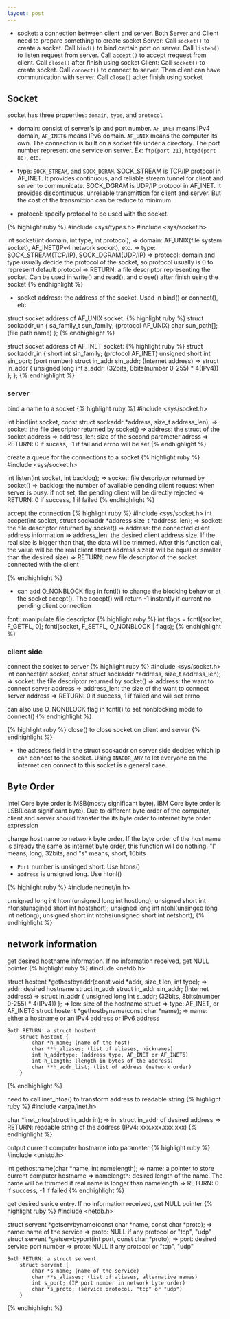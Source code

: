 ```yaml
---
layout: post
---
```

- socket: a connection between client and server. Both Server and Client need to prepare something to create socket
Server: Call `socket()` to create a socket. Call `bind()` to bind certain port on server. Call `listen()` to listen request from server. Call `accept()` to accept rrequest from client. Call `close()` after finish using socket
Client: Call `socket()` to create socket. Call `connect()` to connect to server. Then client can have communication with server. Call `close()` adter finish using socket


## Socket
socket has three properties: `domain`, `type`, and `protocol`

- domain: consist of server's ip and port number. `AF_INET` means IPv4 domain, `AF_INET6` means IPv6 domain. `AF_UNIX` means the computer its own. The connection is built on a socket file under a directory. The port number represent one service on server. Ex: `ftp(port 21)`, `httpd(port 80)`, etc.

- type: `SOCK_STREAM`, and `SOCK_DGRAM`. SOCK_STREAM is TCP/IP protocol in AF_INET. It provides continuous, and reliable stream tunnel for client and server to communicate. SOCK_DGRAM is UDP/IP protocol in AF_INET. It provides discontinuous, unreliable transmittion for client and server. But the cost of the transmittion can be reduce to minimum

- protocol: specify protocol to be used with the socket.


{% highlight ruby %}
#include <sys/types.h>
#include <sys/socket.h>

int socket(int domain, int type, int protocol);
	=> domain: AF_UNIX(file system socket), AF_INET(IPv4 network socket), etc.
	=> type: SOCK_STREAM(TCP/IP), SOCK_DGRAM(UDP/IP)
	=> protocol: domain and type usually decide the protocol of the socket, so protocol usually is 0 to represent default protocol
	=> RETURN: a file descriptor representing the socket. Can be used in write() and read(), and close() after finish using the socket
{% endhighlight %}

- socket address: the address of the socket. Used in bind() or connect(), etc

struct socket address of AF_UNIX socket:
{% highlight ruby %}
struct sockaddr_un {
	sa_family_t	sun_family; (protocol AF_UNIX)
	char	sun_path[]; (file path name)
};
{% endhighlight %}

struct socket address of AF_INET socket:
{% highlight ruby %}
struct sockaddr_in {
	short int	sin_family; (protocol AF_INET)
	unsigned short int	sin_port; (port number)
	struct in_addr	sin_addr; (Internet address)
		=> struct in_addr {
				unsigned long int	s_addr; (32bits, 8bits(number 0-255) * 4(IPv4))
			};
};
{% endhighlight %}

### server

bind a name to a socket
{% highlight ruby %}
#include <sys/socket.h>

int bind(int socket, const struct sockaddr \*address, size_t address_len);
	=> socket: the file descriptor returned by socket()
	=> address: the struct of the socket address
	=> address_len: size of the second parameter adress
	=> RETURN: 0 if sucess, -1 if fail and errno will be set
{% endhighlight %}

create a queue for the connections to a socket
{% highlight ruby %}
#include <sys/socket.h>

int listen(int socket, int backlog);
	=> socket: file descriptor returned by socket()
	=> backlog: the number of available pending client request when server is busy. if not set, the pending client will be directly rejected
	=> RETURN: 0 if success, 1 if failed
{% endhighlight %}

accept the connection
{% highlight ruby %}
#include <sys/socket.h>
int accpet(int socket, struct sockaddr \*address size_t \*address_len);
	=> socket: the file descriptor returned by socket()
	=> address: the connected client address information
	=> address_len: the desired client address size. If the real size is bigger than that, the data will be trimmed. After this function call, the value will be the real client struct address size(it will be equal or smaller than the desired size)
	=> RETURN: new file descriptor of the socket connected with the client

{% endhighlight %}


- can add O_NONBLOCK flag in fcntl() to change the blocking behavior at the socket accept(). The accept() will return -1 instantly if current no pending client connection

fcntl: manipulate file descriptor
{% highlight ruby %}
int flags = fcntl(socket, F_GETFL, 0);
fcntl(socket, F_SETFL, O_NONBLOCK | flags);
{% endhighlight %}


### client side

connect the socket to server
{% highlight ruby %}
#include <sys/socket.h>
int connect(int socket, const struct sockaddr \*address, size_t address_len);
	=> socket: the file descriptor returned by socket()
	=> address: the want to connect server address
	=> address_len: the size of the want to connect server address
	=> RETURN: 0 if success, 1 if failed and will set errno

can also use O_NONBLOCK flag in fcntl() to set nonblocking mode to connect()
{% endhighlight %}

{% highlight ruby %}
close() to close socket on client and server
{% endhighlight %}

- the address field in the struct sockaddr on server side decides which ip can connect to the socket. Using `INADDR_ANY` to let everyone on the internet can connect to this socket is a general case.


## Byte Order
Intel Core byte order is MSB(mosty significant byte). IBM Core byte order is LSB(Least significant byte). Due to different byte order of the computer, client and server should transfer the its byte order to internet byte order expression

change host name to network byte order. If the byte order of the host name is already the same as internet byte order, this function will do nothing. "l" means, long, 32bits, and "s" means, short, 16bits
- `Port` number is unsinged short. Use htons()
- `address` is unsigned long. Use htonl()

{% highlight ruby %}
#include netinet/in.h>

unsigned long int htonl(unsigned long int hostlong);
unsigned short int htons(unsgined short int hostshort);
unsigned long int ntohl(unsinged long int netlong);
unsigned short int ntohs(unsigned short int netshort);
{% endhighlight %}

## network information

get desired hostname information. If no information received, get NULL pointer
{% highlight ruby %}
#include <netdb.h>

struct hostent \*gethostbyaddr(const void \*addr, size_t len, int type);
	=> addr: desired hostname struct in_addr
		struct in_addr	sin_addr; (Internet address)
		=> struct in_addr {
				unsigned long int	s_addr; (32bits, 8bits(number 0-255) * 4(IPv4))
			};
	=> len: size of the hostname struct
	=> type: AF_INET, or AF_INET6
struct hostent \*gethostbyname(const char \*name);
	=> name: either a hostname or an IPv4 address or IPv6 address

	Both RETURN: a struct hostent
		struct hostent {
			char *h_name; (name of the host)
			char **h_aliases; (list of aliases, nicknames)
			int h_addrtype; (address type, AF_INET or AF_INET6)
			int h_length; (length in bytes of the address)
			char **h_addr_list; (list of address (network order)
		}
{% endhighlight %}

need to call inet_ntoa() to transform address to readable string
{% highlight ruby %}
#include <arpa/inet.h>

char \*inet_ntoa(struct in_addr in);
	=> in: struct in_addr of desired address
	=> RETURN: readable string of the address (IPv4: xxx.xxx.xxx.xxx)
{% endhighlight %}

output current computer hostname into parameter
{% highlight ruby %}
#include <unistd.h>

int gethostname(char \*name, int namelength);
	=> name: a pointer to store current computer hostname
	=> namelength: desired length of the name. The name will be trimmed if real name is longer than namelength
	=> RETURN: 0 if success, -1 if failed
{% endhighlight %}

get desired serice entry. If no information received, get NULL pointer
{% highlight ruby %}
#include <netdb.h>

struct servent \*getservbyname(const char \*name, const char \*proto);
	=> name: name of the service
	=> proto: NULL if any protocol or "tcp", "udp"
struct servent \*getservbyport(int port, const char \*proto);
	=> port: desired service port number
	=> proto: NULL if any protocol or "tcp", "udp"

	Both RETURN: a struct servent
		struct servent {
			char *s_name; (name of the service)
			char **s_aliases; (list of aliases, alternative names)
			int s_port; (IP port number in network byte order)
			char *s_proto; (service protocol. "tcp" or "udp")
		}
		
{% endhighlight %}



